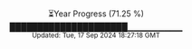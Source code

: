 <p align="center">
⏳Year Progress (71.25 %) <br>
█████████████████████▁▁▁▁▁▁▁▁▁ <br>
<sub>Updated: Tue, 17 Sep 2024 18:27:18 GMT</sub>
</p>

